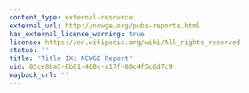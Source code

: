 ```yaml
---
content_type: external-resource
external_url: http://ncwge.org/pubs-reports.html
has_external_license_warning: true
license: https://en.wikipedia.org/wiki/All_rights_reserved
status: ''
title: 'Title IX: NCWGE Report'
uid: 85ce8ba5-0b01-408c-a17f-88c4f5c6d7c9
wayback_url: ''
---
```

